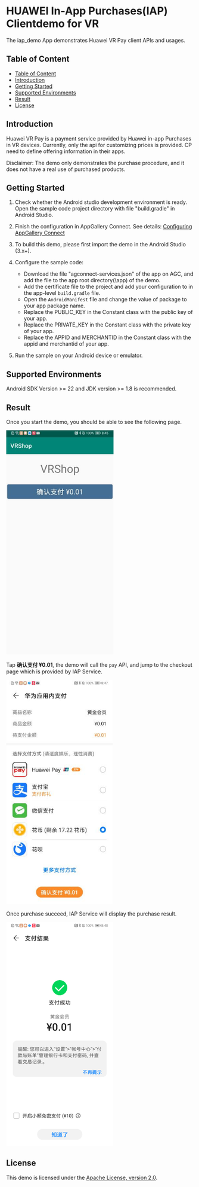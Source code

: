 # HUAWEI In-App Purchases(IAP) Clientdemo for VR

The iap_demo App demonstrates Huawei VR Pay client APIs and usages.


## Table of Content
    
<!-- TOC -->


- [Table of Content](#table-of-content)
- [Introduction](#introduction)
- [Getting Started](#getting-started)
- [Supported Environments](#supported-environments)
- [Result](#result)
- [License](#license)

<!-- /TOC -->

## Introduction

Huawei VR Pay is a payment service provided by Huawei in-app Purchases in VR devices. Currently, only the api for customizing prices is provided. CP need to define offering information in their apps.

Disclaimer: The demo only demonstrates the purchase procedure, and it does not have a real use of purchased products.

## Getting Started

1. Check whether the Android studio development environment  is ready. Open the sample code project directory with file "build.gradle" in Android Studio. 

2. Finish the configuration in AppGallery Connect. 
See details: [Configuring AppGallery Connect](https://developer.huawei.com/consumer/en/doc/development/HMSCore-Guides-V5/config-agc-0000001050033072-V5)

3. To build this demo, please first import the demo in the Android Studio (3.x+).

4. Configure the sample code:
      - Download the file "agconnect-services.json" of the app on AGC, and add the file to the app root directory(\app) of the demo. 
      - Add the certificate file to the project and add your configuration to  in the app-level `build.gradle` file. 
      - Open the `AndroidManifest` file and change the value of package to your app package name.  
      - Replace the PUBLIC_KEY in the Constant class with the public key of your app.
      - Replace the PRIVATE_KEY in the Constant class with the private key of your app.
      - Replace the APPID and MERCHANTID in the Constant class with the appid and merchantid of your app.

5. Run the sample on your Android device or emulator.

## Supported Environments
Android SDK Version >= 22 and JDK version >= 1.8 is recommended.

## Result

Once you start the demo, you should be able to see the following page.

<img src=https://github.com/HMS-Core/hms-iap-vr-clientdemo/blob/master/image/homepage.JPG alt="demo home page" height="600"/>

Tap **确认支付 ¥0.01**, the demo will call the `pay` API, and jump to the checkout page which is provided by IAP Service.

 <img src=https://github.com/HMS-Core/hms-iap-vr-clientdemo/blob/master/image/checkout-page.JPG alt="payment selection" height="600"/>

Once purchase succeed, IAP Service will display the purchase result.

 <img src=https://github.com/HMS-Core/hms-iap-vr-clientdemo/blob/master/image/purchase-result.JPG alt="payment result" height="600"/>

 ## License

This demo is licensed under the [Apache License, version 2.0](http://www.apache.org/licenses/LICENSE-2.0).
